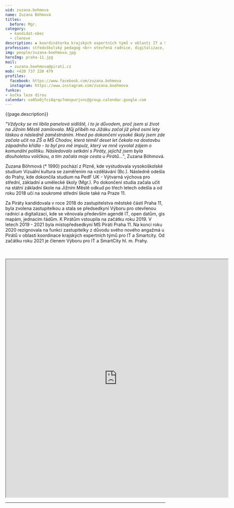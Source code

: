```yaml
---
uid: zuzana.bohmova
name: Zuzana Böhmová
titles:
  before: Mgr.
category:
  - kandidat-obec
  - clenove
description: ▪ koordinátorka krajských expertních týmů v oblasti IT a Smart City <br> ▪ mediální spojka P11 <br> ▪ předsedkyně místního expertního týmu otevřená radnice a digitalizace P11 <br> ▪ členka Výboru pro otevřenou radnici a digitalizaci P11 <br> ▪ členka Výboru pro IT a SmartCity HMP
profession: středoškolský pedagog <br> otevřená radnice, digitalizace, školství
img: people/zuzana-boehmova.jpg
heroImg: praha-11.jpg
mail:
  - zuzana.boehmova@pirati.cz
mob: +420 737 220 479
profiles:
  facebook: https://www.facebook.com/zuzana.bohmova
  instagram: https://www.instagram.com/zuzana.boehmova
funkce: 
- kočka leze dírou
calendar: va05o0jfci8qrqv7omspurjvnc@group.calendar.google.com 
---
```

{{page.description}}


*"Vždycky se mi líbila panelová sídliště, i to je důvodem, proč jsem si život na Jižním Městě zamilovala. Můj příběh na Jižáku začal již před osmi lety láskou a následně zaměstnáním. Hned po dokončení vysoké školy jsem zde začala učit na ZŠ a MŠ Chodov, která téměř deset let čekala na dostavbu západního křídla - to byl pro mě impulz, který ve mně vyvolal zájem o komunální politiku. Následovalo setkání s Piráty, jejichž jsem byla dlouholetou voličkou, a tím začala moje cesta u Pirátů..."*, Zuzana Böhmová.


Zuzana Böhmová (* 1990) pochází z Plzně, kde vystudovala vysokoškolské studium Vizuální kultura se zaměřením na vzdělávání (Bc.). Následně odešla do Prahy, kde dokončila studium na PedF UK - Výtvarná výchova pro střední, základní a umělecké školy (Mgr.). Po dokončení studia začala učit na státní základní škole na Jižním Městě odkud po třech letech odešla a od roku 2018 učí na soukromé střední škole také na Praze 11.

Za Piráty kandidovala v roce 2018 do zastupitelstva městské části Praha 11, byla zvolena zastupitelkou a stala se předsedkyní Výboru pro otevřenou radnici a digitalizaci, kde se věnovala především agendě IT, open datům, gis mapám, jednacím řádům. K Pirátům vstoupila na začátku roku 2019. V letech 2019 - 2021 byla místopředsedkyní MS Piráti Praha 11. Na konci roku 2020 rezignovala na funkci zastupitelky z důvodu svého nového angažmá u Pirátů v oblasti koordinace krajských expertních týmů pro IT a Smartcity. Od začátku roku 2021 je členem Výboru pro IT a SmartCity hl. m. Prahy. 

<br> 
<br> 



<iframe width="700" height="750" src="https://calendar.google.com/calendar/u/0/embed?src=va05o0jfci8qrqv7omspurjvnc@group.calendar.google.com&ctz=Europe/Prague"></iframe>

---
